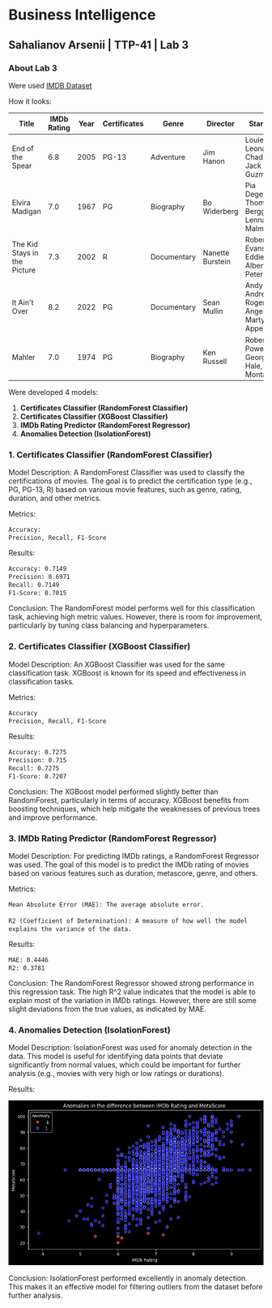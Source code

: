 # Business Intelligence

## Sahalianov Arsenii | TTP-41 | Lab 3

### About Lab 3 
Were used [IMDB Dataset](https://www.kaggle.com/datasets/parthdande/imdb-dataset-2024-updated/data)

How it looks:

| Title                          | IMDb Rating | Year | Certificates | Genre       | Director        | Star Cast                               | MetaScore | Poster-src                                                                                     | Duration (minutes) |
|--------------------------------|-------------|------|--------------|-------------|-----------------|-----------------------------------------|-----------|------------------------------------------------------------------------------------------------|---------------------|
| End of the Spear               | 6.8         | 2005 | PG-13        | Adventure   | Jim Hanon       | Louie Leonardo, Chad Allen, Jack Guzman  | 45.0      | ![Poster](https://m.media-amazon.com/images/M/MV5BMTYxOTU0NDUzMV5BMl5BanBnXkFtZTcwNDgzMTczMQ@@._V1_QL75_UX190_CR0,2,190,281_.jpg) | 108.0               |
| Elvira Madigan                 | 7.0         | 1967 | PG           | Biography   | Bo Widerberg    | Pia Degermark, Thommy Berggren, Lennart Malmer | 66.0      | ![Poster](https://m.media-amazon.com/images/M/MV5BMmY2NjA5MTktYTAxOS00M2Q2LWE3OGEtMjQ0Y2UxNTE2OGE1XkEyXkFqcGdeQXVyMjI4MjA5MzA@._V1_QL75_UY281_CR7,0,190,281_.jpg) | 91.0                |
| The Kid Stays in the Picture   | 7.3         | 2002 | R            | Documentary | Nanette Burstein | Robert Evans, Eddie Albert, Peter Bart | 75.0      | ![Poster](https://m.media-amazon.com/images/M/MV5BZjhiZmI4NjgtZjhiNC00MGNhLTg4YWMtOWIwYzJhMjc2Yjk1XkEyXkFqcGdeQXVyMTUzMDUzNTI3._V1_QL75_UX190_CR0,1,190,281_.jpg) | 93.0                |
| It Ain't Over                  | 8.2         | 2022 | PG           | Documentary | Sean Mullin     | Andy Andres, Roger Angell, Marty Appel  | 79.0      | ![Poster](https://m.media-amazon.com/images/M/MV5BZWViYWYzOGYtNzUwMC00N2QwLWIzMTktN2I3ODU3N2UyNDIwXkEyXkFqcGdeQXVyMTQyODg5MjQw._V1_QL75_UX190_CR0,0,190,281_.jpg) | 99.0                |
| Mahler                         | 7.0         | 1974 | PG           | Biography   | Ken Russell     | Robert Powell, Georgina Hale, Lee Montague | 66.0      | ![Poster](https://m.media-amazon.com/images/M/MV5BYzY4MzQ3ZWMtMDM5ZC00ODcxLWEwMDgtZWYzMTJlMGRlZmU1XkEyXkFqcGdeQXVyMjUyNDk2ODc@._V1_QL75_UX190_CR0,2,190,281_.jpg) | 115.0               |



Were developed 4 models:

1. __Certificates Classifier (RandomForest Classifier)__
2. __Certificates Classifier (XGBoost Classifier)__
3. __IMDb Rating Predictor (RandomForest Regressor)__
4. __Anomalies Detection (IsolationForest)__


### 1. Certificates Classifier (RandomForest Classifier)

Model Description: A RandomForest Classifier was used to classify the certifications of movies. The goal is to predict the certification type (e.g., PG, PG-13, R) based on various movie features, such as genre, rating, duration, and other metrics.

Metrics:

    Accuracy:
    Precision, Recall, F1-Score
    
Results:

    Accuracy: 0.7149
    Precision: 0.6971
    Recall: 0.7149
    F1-Score: 0.7015

Conclusion: The RandomForest model performs well for this classification task, achieving high metric values. However, there is room for improvement, particularly by tuning class balancing and hyperparameters.
### 2. Certificates Classifier (XGBoost Classifier)

Model Description: An XGBoost Classifier was used for the same classification task. XGBoost is known for its speed and effectiveness in classification tasks.

Metrics:

    Accuracy
    Precision, Recall, F1-Score

Results:

    Accuracy: 0.7275
    Precision: 0.715
    Recall: 0.7275
    F1-Score: 0.7207

Conclusion: The XGBoost model performed slightly better than RandomForest, particularly in terms of accuracy. XGBoost benefits from boosting techniques, which help mitigate the weaknesses of previous trees and improve performance.
### 3. IMDb Rating Predictor (RandomForest Regressor)

Model Description: For predicting IMDb ratings, a RandomForest Regressor was used. The goal of this model is to predict the IMDb rating of movies based on various features such as duration, metascore, genre, and others.

Metrics:

    Mean Absolute Error (MAE): The average absolute error.

    R2 (Coefficient of Determination): A measure of how well the model explains the variance of the data.

Results:

    MAE: 0.4446
    R2: 0.3781

Conclusion: The RandomForest Regressor showed strong performance in this regression task. The high R^2 value indicates that the model is able to explain most of the variation in IMDb ratings. However, there are still some slight deviations from the true values, as indicated by MAE.
### 4. Anomalies Detection (IsolationForest)

Model Description: IsolationForest was used for anomaly detection in the data. This model is useful for identifying data points that deviate significantly from normal values, which could be important for further analysis (e.g., movies with very high or low ratings or durations).

Results:

![res](image.png)

Conclusion: IsolationForest performed excellently in anomaly detection. This makes it an effective model for filtering outliers from the dataset before further analysis.